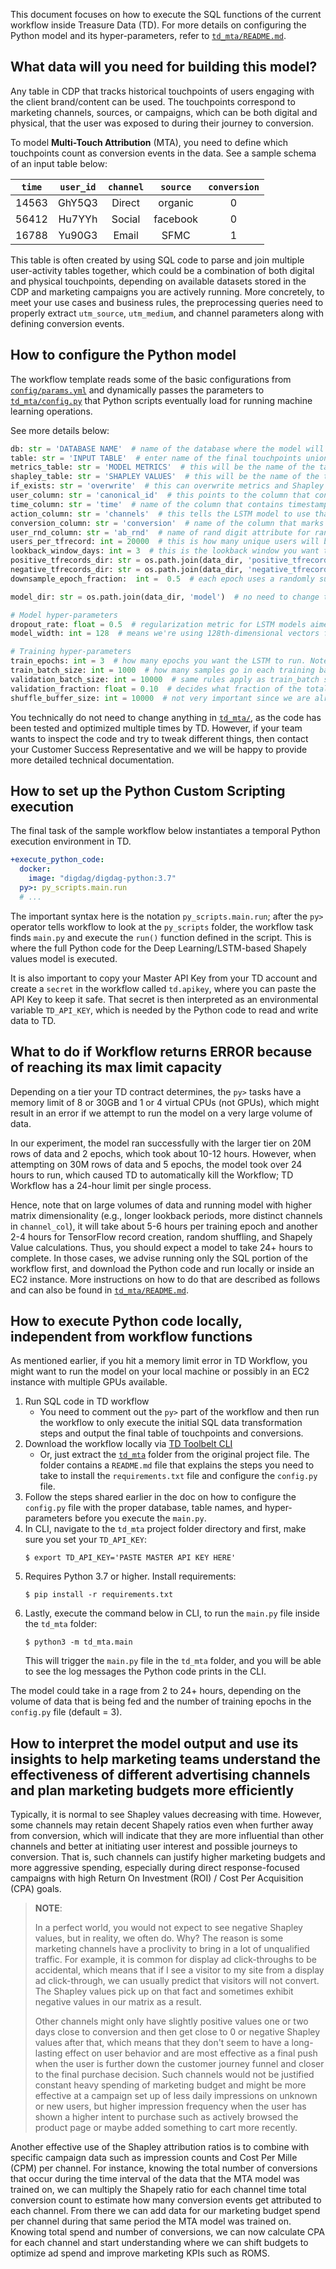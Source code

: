 This document focuses on how to execute the SQL functions of the current workflow inside Treasure Data (TD). For more details on configuring the Python model and its hyper-parameters, refer to [`td_mta/README.md`](../td_mta/README.md).

## What data will you need for building this model?

Any table in CDP that tracks historical touchpoints of users engaging with the client brand/content can be used. The touchpoints correspond to marketing channels, sources, or campaigns, which can be both digital and physical, that the user was exposed to during their journey to conversion. 

To model **Multi-Touch Attribution** (MTA), you need to define which touchpoints count as conversion events in the data. See a sample schema of an input table below:

| `time`  | `user_id`  | `channel` | `source`   | `conversion` |
|:-----:|:--------:|:-------:|:--------:|:----------:|
| 14563 | GhY5Q3   | Direct  | organic  |     0      |
| 56412 | Hu7YYh   | Social  | facebook |     0      |
| 16788 | Yu90G3   | Email   | SFMC     |     1      |

This table is often created by using SQL code to parse and join multiple user-activity tables together, which could be a combination of both digital and physical touchpoints, depending on available datasets stored in the CDP and marketing campaigns you are actively running. More concretely, to meet your use cases and business rules, the preprocessing queries need to properly extract `utm_source`, `utm_medium`, and channel parameters along with defining conversion events.

## How to configure the Python model

The workflow template reads some of the basic configurations from [`config/params.yml`](../config/params.yml) and dynamically passes the parameters to [`td_mta/config.py`](../td_mta/config.py) that Python scripts eventually load for running machine learning operations.

See more details below:

```python
db: str = 'DATABASE NAME'  # name of the database where the model will read and write data to.
table: str = 'INPUT TABLE'  # enter name of the final touchpoints union_table with ab_rnd attribute created by the SQL Query `queries/union_ab_rand.sql`
metrics_table: str = 'MODEL METRICS'  # this will be the name of the table that the model will write to TD with LSTM performance metrics such as RMSE and LogLoss. 
shapley_table: str = 'SHAPLEY VALUES'  # this will be the name of the table with the final Shapley values, broken down by each day of the customer journey. Note***Aggregate final Shapley values across the full journey are output in a separate table that has the same name as shapley_table but with a "_channel" prefix at the end. 
if_exists: str = 'overwrite'  # this can overwrite metrics and Shapley values table after each new run. If you prefer to preserve old values and just append new values, then change the parameter to 'append'.
user_column: str = 'canonical_id'  # this points to the column that contains unique user IDs, most commonly 'canonical_id' since this is typically the output of our ID unification algorithm.
time_column: str = 'time'  # name of the column that contains timestamp for each touchpoint.
action_column: str = 'channels'  # this tells the LSTM model to use that column as the categorical features when predicting probabilities of conversion. In other words - this is the column that you are trying to get the final shapely values for. Other columns that can be used here are 'source', 'channel_source', 'campaign', depending on what the marketing team wants to measure.
conversion_column: str = 'conversion'  # name of the column that marks conversion events
user_rnd_column: str = 'ab_rnd'  # name of rand digit attribute for random shuffling
users_per_tfrecord: int = 20000  # this is how many unique users will be saved in each individual TensorFlow record. The rule of thumb is to try to get about 2-3% of users per record, so if you have a table with 1M users, then you can make this number 40,000, which will draw from the dataset 25 times with random shuffling to create separate TensorFlow records.
lookback_window_days: int = 3  # this is the lookback window you want to set before the model starts to define how many days from conversion events do you want to track back to define what marketing touchpoints were part of the user journey. 
positive_tfrecords_dir: str = os.path.join(data_dir, 'positive_tfrecords')  # no need to change this, it just tells the model to store TF records in the current project directory.
negative_tfrecords_dir: str = os.path.join(data_dir, 'negative_tfrecords')  # no need to change this, it just tells the model to store TF records in the current project directory.
downsample_epoch_fraction:  int =  0.5  # each epoch uses a randomly subsampled fraction of all the training data, but it's a different fraction every epoch. This will reduce the training time, but will not reduce the Shapley value calculation time.

model_dir: str = os.path.join(data_dir, 'model')  # no need to change this

# Model hyper-parameters
dropout_rate: float = 0.5  # regularization metric for LSTM models aimed at reducing overfitting and improving model performance. Historically, dropout rate values between 0.4 and 0.6 have proven to be the preferred for a variety of LSTM models and hidden layers. 
model_width: int = 128  # means we're using 128th-dimensional vectors for the linear transformations of Neural Network layers. 128x128 matrices are used. 

# Training hyper-parameters
train_epochs: int = 3  # how many epochs you want the LSTM to run. Note that for very large datasets a single epoch can take more than 5hrs, so it is advisable to keep that number small at first and increase as you see fit. Typically, you want to watch how val_loss and val_rmse change with each epoch and stop at the epoch after which val_loss stops decreasing.
train_batch_size: int = 1000  # how many samples go in each training batch. The larger this number, the faster each epoch will run, but this might have a slightly negative effect on performance.  It's recommended testing different variations and finding a good balance between run speed and model performance. 
validation_batch_size: int = 10000  # same rules apply as train_batch size, except you always want your validation batch size 10x or so larger than train_batch since training has been done at this point and we're only using the validation dataset at the end to estimate value metrics.
validation_fraction: float = 0.10  # decides what fraction of the total data you will hold-out for validation and how many records will go into the model training. We recommend 10% as the default metric, but other fractions can be tested if needed.
shuffle_buffer_size: int = 10000  # not very important since we are already doing random shuffling in the beginning during TF record random sampling. 
```

You technically do not need to change anything in [`td_mta/`](../td_mta/), as the code has been tested and optimized multiple times by TD. However, if your team wants to inspect the code and try to tweak different things, then contact your Customer Success Representative and we will be happy to provide more detailed technical documentation.

## How to set up the Python Custom Scripting execution

The final task of the sample workflow below instantiates a temporal Python execution environment in TD. 

```yaml
+execute_python_code:
  docker:
    image: "digdag/digdag-python:3.7"
  py>: py_scripts.main.run
  # ...
```

The important syntax here is the notation `py_scripts.main.run`; after the `py>` operator tells workflow to look at the `py_scripts` folder, the workflow task finds `main.py` and execute the `run()` function defined in the script. This is where the full Python code for the Deep Learning/LSTM-based Shapely values model is executed.

It is also important to copy your Master API Key from your TD account and create a `secret` in the workflow called `td.apikey`, where you can paste the API Key to keep it safe. That secret is then interpreted as an environmental variable `TD_API_KEY`, which is needed by the Python code to read and write data to TD.

## What to do if Workflow returns ERROR because of reaching its max limit capacity

Depending on a tier your TD contract determines, the `py>` tasks have a memory limit of 8 or 30GB and 1 or 4 virtual CPUs (not GPUs), which might result in an error if we attempt to run the model on a very large volume of data. 

In our experiment, the model ran successfully with the larger tier on 20M rows of data and 2 epochs, which took about 10-12 hours. However, when attempting on 30M rows of data and 5 epochs, the model took over 24 hours to run, which caused TD to automatically kill the Workflow; TD Workflow has a 24-hour limit per single process.

Hence, note that on large volumes of data and running model with higher matrix dimensionality (e.g., longer lookback periods, more distinct channels in `channel_col`), it will take about 5-6 hours per training epoch and another 2-4 hours for TensorFlow record creation, random shuffling, and Shapely Value calculations. Thus, you should expect a model to take 24+ hours to complete. In those cases, we advise running only the SQL portion of the workflow first, and download the Python code and run locally or inside an EC2 instance. More instructions on how to do that are described as follows and can also be found in [`td_mta/README.md`](../td_mta/README.md). 

## How to execute Python code locally, independent from workflow functions

As mentioned earlier, if you hit a memory limit error in TD Workflow, you might want to run the model on your local machine or possibly in an EC2 instance with multiple GPUs available.

1.  Run SQL code in TD workflow 
    - You need to comment out the `py>` part of the workflow and then run the workflow to only execute the initial SQL data transformation steps and output the final table of touchpoints and conversions.
2.  Download the workflow locally via [TD Toolbelt CLI](https://toolbelt.treasuredata.com/)
    - Or, just extract the [`td_mta`](../td_mta/) folder from the original project file. The folder contains a `README.md` file that explains the steps you need to take to install the `requirements.txt` file and configure the `config.py` file.
3.  Follow the steps shared earlier in the doc on how to configure the `config.py` file with the proper database, table names, and hyper-parameters before you execute the `main.py`. 
4.  In CLI, navigate to the `td_mta` project folder directory and first, make sure you set your `TD_API_KEY`:
    ```
    $ export TD_API_KEY='PASTE MASTER API KEY HERE'
    ```
5.  Requires Python 3.7 or higher. Install requirements:
    ```
    $ pip install -r requirements.txt
    ```
6.  Lastly, execute the command below in CLI, to run the `main.py` file inside the `td_mta` folder:
    ```
    $ python3 -m td_mta.main
    ```
    This will trigger the `main.py` file in the `td_mta` folder, and you will be able to see the log messages the Python code prints in the CLI.

The model could take in a rage from 2 to 24+ hours, depending on the volume of data that is being fed and the number of training epochs in the `config.py` file (default = 3).

## How to interpret the model output and use its insights to help marketing teams understand the effectiveness of different advertising channels and plan marketing budgets more efficiently

Typically, it is normal to see Shapley values decreasing with time. However, some channels may retain decent Shapely ratios even when further away from conversion, which will indicate that they are more influential than other channels and better at initiating user interest and possible journeys to conversion. That is, such channels can justify higher marketing budgets and more aggressive spending, especially during direct response-focused campaigns with high Return On Investment (ROI) / Cost Per Acquisition (CPA) goals. 

> **NOTE**:
> 
> In a perfect world, you would not expect to see negative Shapley values, but in reality, we often do. Why? The reason is some marketing channels have a proclivity to bring in a lot of unqualified traffic. For example, it is common for display ad click-throughs to be accidental, which means that if I see a visitor to my site from a display ad click-through, we can usually predict that visitors will not convert. The Shapley values pick up on that fact and sometimes exhibit negative values in our matrix as a result.
> 
> Other channels might only have slightly positive values one or two days close to conversion and then get close to 0 or negative Shapley values after that, which means that they don't seem to have a long-lasting effect on user behavior and are most effective as a final push when the user is further down the customer journey funnel and closer to the final purchase decision. Such channels would not be justified constant heavy spending of marketing budget and might be more effective at a campaign set up of less daily impressions on unknown or new users, but higher impression frequency when the user has shown a higher intent to purchase such as actively browsed the product page or maybe added something to cart more recently.

Another effective use of the Shapley attribution ratios is to combine with specific campaign data such as impression counts and Cost Per Mille (CPM) per channel. For instance, knowing the total number of conversions that occur during the time interval of the data that the MTA model was trained on, we can multiply the Shapely ratio for each channel time total conversion count to estimate how many conversion events get attributed to each channel. From there we can add data for our marketing budget spend per channel during that same period the MTA model was trained on. Knowing total spend and number of conversions, we can now calculate CPA for each channel and start understanding where we can shift budgets to optimize ad spend and improve marketing KPIs such as ROMS.